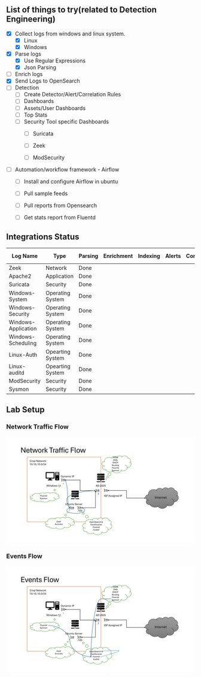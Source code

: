 ## List of things to try(related to Detection Engineering)
- [X]  Collect logs from windows and linux system.
    - [X] Linux
    - [X] Windows
- [X] Parse logs
   - [X] Use Regular Expressions
   - [X] Json Parsing 
- [ ] Enrich logs
- [X] Send Logs to OpenSearch
- [ ] Detection
    - [ ] Create Detector/Alert/Correlation Rules
    - [ ] Dashboards
    - [ ] Assets/User Dashboards
    - [ ] Top Stats
    - [ ] Security Tool specific Dashboards
        - [ ] Suricata
        - [ ] Zeek
        - [ ] ModSecurity 



- [ ] Automation/workflow framework - Airflow
    - [ ] Install and configure Airflow in ubuntu
    - [ ] Pull sample feeds
    - [ ] Pull reports from Opensearch
    - [ ] Get stats report from Fluentd


## Integrations Status 
| Log Name    | Type | Parsing | Enrichment | Indexing |Alerts | Correlation | Play book | Dashboard
| -------- | ------- |------- | ------- |------- |------- |------- |------- |------- |
| Zeek  | Network | Done
| Apache2 | Application |Done
| Suricata | Security | Done
| Windows-System | Operating System | Done
| Windows-Security | Operating System | Done
| Windows-Application | Operating System | Done
| Windows-Scheduling | Operating System | Done
| Linux-Auth | Opearting System| Done
| Linux-auditd | Opearting System| Done
| ModSecurity | Security| Done
| Sysmon |Security| Done 


## Lab Setup

### Network Traffic Flow
![alt text](.\images\traffic-flow.png)

### Events Flow
![alt text](.\images\events-flow.png)